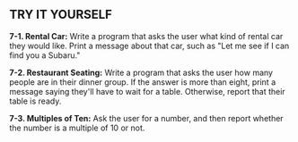 
TRY IT YOURSELF
---------------

<a id="#ch7exe1"></a>**7-1. Rental Car:** Write a program that asks the user what
kind of rental car they would like. Print a message about that car, such
as "Let me see if I can find you a Subaru."

<a id="#ch7exe2"></a>**7-2. Restaurant Seating:** Write a program that asks the
user how many people are in their dinner group. If the answer is more
than eight, print a message saying they'll have to wait for a table.
Otherwise, report that their table is ready.

<a id="#ch7exe3"></a>**7-3. Multiples of Ten:** Ask the user for a number, and
then report whether the number is a multiple of 10 or not.
